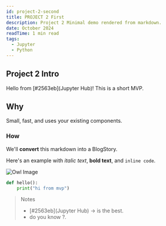```yaml
---
id: project-2-second
title: PROJECT 2 First
description: Project 2 Minimal demo rendered from markdown.
date: October 2024
readTime: 1 min read
tags:
  - Jupyter
  - Python
---
```


## Project 2 Intro

Hello from [#2563eb](Jupyter Hub)! This is a short MVP.

## Why

Small, fast, and uses your existing components.

### How

We'll **convert** this markdown into a BlogStory.

Here's an example with *italic text*, **bold text**, and `inline code`.

![Owl Image](/blog/home-workstation/owl.png)

```python:hello.py
def hello():
    print("hi from mvp")
```

> Notes  
> - [#2563eb](Jupyter Hub) → is the best.  
> - do you know ?.
